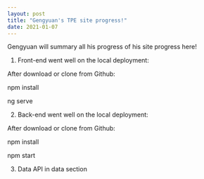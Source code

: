 ```yaml
---
layout: post
title: "Gengyuan's TPE site progress!"
date: 2021-01-07
---
```


Gengyuan will summary all his progress of his site progress here!

1) Front-end went well on the local deployment:

After download or clone from Github:

npm install

ng serve


2) Back-end went well on the local deployment:

After download or clone from Github:

npm install 

npm start

3) Data API in data section